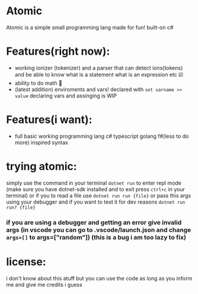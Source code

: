 # Atomic
Atomic is a simple small programming lang made for fun! built-on c#

# Features(right now):
- working ionizer (tokenizer) and a parser that can detect ions(tokens) and be able to know what is a statement what is an expression etc ☑️
- ability to do math 💯
- (latest addition) enviroments and vars! declared with ```set varname >> value``` declaring vars and assinging is WIP


# Features(i want):
- full basic working programming lang c# typescript golang f#(less to do more) inspired syntax
# trying atomic:
simply use the command in your terminal ```dotnet run``` to enter repl mode
(make sure you have dotnet-sdk installed and to exit press ```ctrl+c``` in your terminal)
or if you to read a file use ```dotnet run run {file}``` or pass this args using your debugger
and if you want to test it for dev reasons ```dotnet run run? {file}``` 
### if you are using a debugger and getting an error give invalid args (in vscode you can go to .vscode/launch.json and change ```args=[]``` to args=["random"]) (this is a bug i am too lazy to fix)

# license:

i don't know about this atuff but you can use the code as long as you inform me and give me credits i guess
